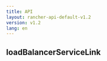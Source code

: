```yaml
---
title: API
layout: rancher-api-default-v1.2
version: v1.2
lang: en
---
```


## loadBalancerServiceLink





